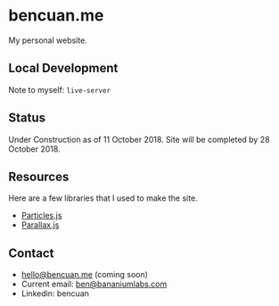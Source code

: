 # bencuan.me
My personal website.

## Local Development
Note to myself: `live-server`

## Status
 Under Construction as of 11 October 2018. Site will be completed by 28 October 2018.

## Resources
Here are a few libraries that I used to make the site.
 - [Particles.js](https://vincentgarreau.com/particles.js/)
 - [Parallax.js](http://matthew.wagerfield.com/parallax/)
 
## Contact 

 - hello@bencuan.me (coming soon)
 - Current email: ben@bananiumlabs.com
 - Linkedin: bencuan
